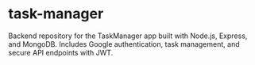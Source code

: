 # task-manager
Backend repository for the TaskManager app built with Node.js, Express, and MongoDB. Includes Google authentication, task management, and secure API endpoints with JWT. 
